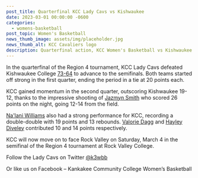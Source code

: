 ```yaml
---
post_title: Quarterfinal KCC Lady Cavs vs Kishwaukee
date: 2023-03-01 00:00:00 -0600
categories:
  - womens-basketball
post_topic: Women's Basketball
news_thumb_image: assets/img/placeholder.jpg
news_thumb_alt: KCC Cavaliers logo
description: Quarterfinal action, KCC Women's Basketball vs Kishwaukee College on 3/1
---
```

<div><p>In the quarterfinal of the Region 4 tournament, KCC Lady Cavs defeated Kishwaukee College <a target="_blank" rel="noopener noreferrer" href="https://www.njcaa.org/sports/wbkb/2022-23/div2/boxscores/20230301_7ek9.xml?view=boxscore">73-64</a> to advance to the semifinals. Both teams started off strong in the first quarter, ending the period in a tie at 20 points each.</p><p>KCC gained momentum in the second quarter, outscoring Kishwaukee 19-12, thanks to the impressive shooting of <a target="_blank" rel="noopener noreferrer" href="https://athletics.kcc.edu/womens-basketball/roster/#jazmyn-smith">Jazmyn Smith</a> who scored 26 points on the night, going 12-14 from the field.</p><p><a target="_blank" rel="noopener noreferrer" href="https://athletics.kcc.edu/womens-basketball/roster/#nalani-williams">Na'lani Williams</a> also had a strong performance for KCC, recording a double-double with 19 points and 13 rebounds. <a target="_blank" rel="noopener noreferrer" href="https://athletics.kcc.edu/womens-basketball/roster/#valorie-dagg">Valorie Dagg</a> and <a target="_blank" rel="noopener noreferrer" href="https://athletics.kcc.edu/womens-basketball/roster/#hayley-diveley">Hayley Diveley</a> contributed 10 and 14 points respectively.</p><p>KCC will now move on to face Rock Valley on Saturday, March 4 in the semifinal of the Region 4 tournament at Rock Valley College.</p><p>Follow the Lady Cavs on Twitter <a target="_blank" rel="noopener noreferrer" href="https://twitter.com/k3Wbb">@k3wbb</a></p><p>Or like us on Facebook – Kankakee Community College Women’s Basketball</p></div>